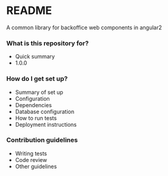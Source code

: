 # README #

A common library for backoffice web components in angular2

### What is this repository for? ###

* Quick summary
* 1.0.0

### How do I get set up? ###

* Summary of set up
* Configuration
* Dependencies
* Database configuration
* How to run tests
* Deployment instructions

### Contribution guidelines ###

* Writing tests
* Code review
* Other guidelines
